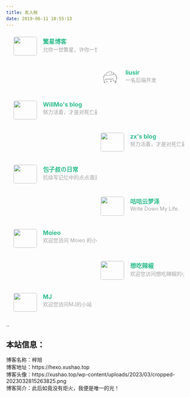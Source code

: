 ```yaml
---
title: 友人帐
date: 2019-06-11 10:55:13
---
```


<div class="post-body">
   <div id="links">
      <style>
   <div class="post-body">
   <div>
      <style>
         .links-content{
         margin-top:1rem;
         }
         .link-navigation::after {
         content: " ";
         display: block;
         clear: both;
         }
         .card {
         width: 45%;
         font-size: 1rem;
         padding: 10px 20px;
         border-radius: 4px;
         transition-duration: 0.15s;
         margin-bottom: 1rem;
         display:flex;
         }
         .card:nth-child(odd) {
         float: left;
         }
         .card:nth-child(even) {
         float: right;
         }
         .card:hover {
         transform: scale(1.1);
         box-shadow: 0 2px 6px 0 rgba(0, 0, 0, 0.12), 0 0 6px 0 rgba(0, 0, 0, 0.04);
         }
         .card a {
         border:none;
         }
         .card .ava {
         width: 4rem!important;
         height: 3.2rem!important;
         margin:0!important;
         margin-right: 1em!important;
         border-radius:4px;
         }
         .card .card-header {
         font-style: italic;
         overflow: hidden;
         width: 100%;
         }
         .card .card-header a {
         font-style: normal;
         color: #2bbc8a;
         font-weight: bold;
         text-decoration: none;
         }
         .card .card-header a:hover {
         color: #d480aa;
         text-decoration: none;
         }
         .card .card-header .info {
         font-style:normal;
         color:#a3a3a3;
         font-size:14px;
         min-width: 0;
         overflow: hidden;
         white-space: nowrap;
         }
       @media screen and (max-width: 768px) {
           .link-navigation{
            display: flex;
            justify-content: center;
            width: 100%;
            flex-direction: column;
         }
         .card{
            width:100% 
         }
        }
      </style>
      <div class="links-content">
         <div class="link-navigation">
            <div class="card">
               <img class="ava" src="https://blog.emoao.com/static/img/avatar.webp" />
               <div class="card-header">
                  <div>
                     <a href="http://blog.emoao.com" target="_blank">繁星博客</a>
                  </div>
                  <div class="info">允你一世繁星，许你一世星辰！</div>
               </div>
            </div>
            <!-- <div class="card">
               <img class="ava" src="https://koinl.github.io/img/avator.png" />
               <div class="card-header">
                  <div>
                     <a href="https://yingwiki.top">锦鲤未离</a>
                  </div>
                  <div class="info">千丈之堤，以蝼蚁之穴溃</div>
               </div>
            </div> -->
             <div class="card">
               <img class="ava" src="./avatar.28562e0c.jpg" />
               <div class="card-header">
                  <div>
                     <a href="http://dexian.net.cn/">liusir</a>
                  </div>
                  <div class="info">一名后端开发</div>
               </div>
            </div>
            <div class="card">
               <img class="ava" src="https://s1.ax1x.com/2022/09/26/xVj35j.jpg" />
               <div class="card-header">
                  <div>
                     <a href="https://willmo.netlify.app/">WillMo's blog</a>
                  </div>
                  <div class="info">努力活着，才是对死亡最大的反抗</div>
               </div>
            </div>
             <div class="card">
               <img class="ava" src="https://zx.js.cool/avatar.webp" />
               <div class="card-header">
                  <div>
                     <a href="https://zx.js.cool">zx's blog</a>
                  </div>
                  <div class="info">努力活着，才是对死亡最大的反抗</div>
               </div>
            </div>
             <div class="card">
               <img class="ava" src="https://static.gridea.dev/286706305131872781/aN1NWJlrB.png" />
               <div class="card-header">
                  <div>
                     <a href="https://177157.xyz">包子叔の日常</a>
                  </div>
                  <div class="info">抗续写记忆中的点点滴滴,留下互联网足迹</div>
               </div>
            </div>
            <div class="card">
               <img class="ava" src="https://blog.pai233.top/img/avatar.jpg" />
               <div class="card-header">
                  <div>
                     <a href="https://177157.xyz">咕咕云梦泽</a>
                  </div>
                  <div class="info">Write Down My Life.</div>
               </div>
            </div>
            <div class="card">
               <img class="ava" src="http://cravatar.cn/avatar/efe226a779e382075769bb0dceb64953?s=600" />
               <div class="card-header">
                  <div>
                     <a href="http://moieo.cn/">Moieo </a>
                  </div>
                  <div class="info">欢迎您访问 Moieo 的小站</div>
               </div>
            </div>
              <div class="card">
               <img class="ava" src="https://cravatar.cn/avatar/66642f68b8034cdc13871eaad72fe93d?s=96&d=mm&r=g" />
               <div class="card-header">
                  <div>
                     <a href="http://perper.top/">想吃辣椒 </a>
                  </div>
                  <div class="info">欢迎您访问想吃辣椒的小站</div>
               </div>
            </div>
              <div class="card">
               <img class="ava" src="https://cravatar.cn/avatar/1014011d1d5358e5d1fa2100d2f6f562?s=60&d=mm&r=g" />
               <div class="card-header">
                  <div>
                     <a href="http://lihans.top/">MJ </a>
                  </div>
                  <div class="info">欢迎您访问MJ的小站</div>
               </div>
            </div>
         </div>
      </div>
   </div>
</div>

<head>
    ..
    <script src='//unpkg.com/valine/dist/Valine.min.js'></script>
</head>
<body>
   <h2>本站信息：</h2>  
   <div>博客名称：梓旭</div>  
   <div>博客地址：https://hexo.xushao.top</div>  
   <div>博客头像：https://xushao.top/wp-content/uploads/2023/03/cropped-2023032815263825.png</div>  
   <div>博客简介：此后如竟没有炬火，我便是唯一的光！</div>  
    <div id="vcomments"></div>
    <script>
        new Valine({
            el: '#vcomments',
            appId: 'FLEvpheUdzYALN4BFt0PLJtV-gzGzoHsz',
            appKey: 'yhYts1vsbCivgo7vO1lVHyx9'
        })
    </script>
</body>